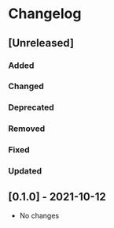 # Changelog

## [Unreleased]

### Added

### Changed

### Deprecated

### Removed

### Fixed

### Updated


## [0.1.0] - 2021-10-12
- No changes
